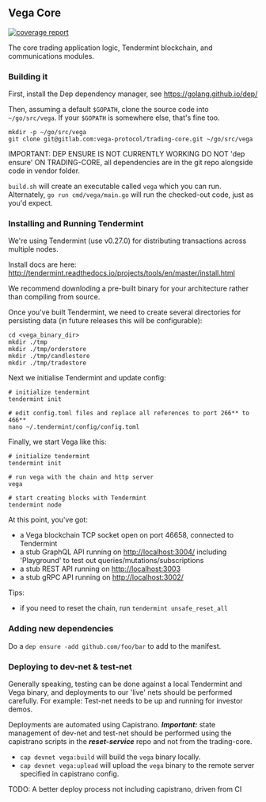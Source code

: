 ## Vega Core

[![coverage report](https://gitlab.com/vega-protocol/trading-core/badges/develop/coverage.svg)](https://gitlab.com/vega-protocol/trading-core/commits/develop)

The core trading application logic, Tendermint blockchain, and communications modules.

### Building it

First, install the Dep dependency manager, see https://golang.github.io/dep/

Then, assuming a default `$GOPATH`, clone the source code into `~/go/src/vega`. If your `$GOPATH` is somewhere else, that's fine too. 

```
mkdir -p ~/go/src/vega
git clone git@gitlab.com:vega-protocol/trading-core.git ~/go/src/vega
```

IMPORTANT: DEP ENSURE IS NOT CURRENTLY WORKING DO NOT 'dep ensure' ON TRADING-CORE, all dependencies are in the git repo alongside code in vendor folder.

`build.sh` will create an executable called `vega` which you can run. Alternately, `go run cmd/vega/main.go` will run the checked-out code, just as you'd expect.

### Installing and Running Tendermint

We're using Tendermint (use v0.27.0) for distributing transactions across multiple nodes.

Install docs are here: http://tendermint.readthedocs.io/projects/tools/en/master/install.html

We recommend downloding a pre-built binary for your architecture rather than compiling from source.

Once you've built Tendermint, we need to create several directories for persisting data (in future releases this will be configurable):

```
cd <vega_binary_dir>
mkdir ./tmp
mkdir ./tmp/orderstore
mkdir ./tmp/candlestore
mkdir ./tmp/tradestore
```

Next we initialise Tendermint and update config:

```
# initialize tendermint
tendermint init

# edit config.toml files and replace all references to port 266** to 466**
nano ~/.tendermint/config/config.toml
```

Finally, we start Vega like this:

```
# initialize tendermint
tendermint init

# run vega with the chain and http server
vega

# start creating blocks with Tendermint
tendermint node
```

At this point, you've got:

* a Vega blockchain TCP socket open on port 46658, connected to Tendermint
* a stub GraphQL API running on [http://localhost:3004/](http://localhost:3004) including 'Playground' to test out queries/mutations/subscriptions
* a stub REST API running on [http://localhost:3003](http://localhost:3003)
* a stub gRPC API running on [http://localhost:3002/](http://localhost:3002)

Tips:

* if you need to reset the chain, run `tendermint unsafe_reset_all`

### Adding new dependencies

Do a `dep ensure -add github.com/foo/bar` to add to the manifest.

### Deploying to dev-net & test-net

Generally speaking, testing can be done against a local Tendermint and Vega binary, and deployments to our 'live' nets should be performed carefully. For example: Test-net needs to be up and running for investor demos. 

Deployments are automated using Capistrano. ***Important:*** state management of dev-net and test-net should be performed using the capistrano scripts in the ***reset-service*** repo and not from the trading-core.

* `cap devnet vega:build` will build the `vega` binary locally.
* `cap devnet vega:upload` will upload the `vega` binary to the remote server specified in capistrano config.

TODO: A better deploy process not including capistrano, driven from CI